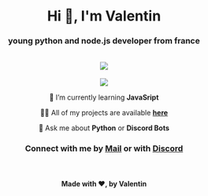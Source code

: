 
<div align="center">

# Hi 👋, I'm Valentin

### young python and node.js developer from france
<br>
<img src="https://skillicons.dev/icons?i=js,bots,github,linux,python,raspberrypi,bash,vscode&theme=dark&perline=9">
<br><br>
<img src="https://lanyard.cnrad.dev/api/768049100238225418">

<br>
<p>

 🌱 I’m currently learning **JavaSript**

 👨‍💻 All of my projects are available [**here**](https://github.com/ValentinLvrr?tab=repositories)

 💬 Ask me about **Python** or **Discord Bots**
</p>

### Connect with me by [**Mail**](mailto:valentinlelievre2008@gmail.com) or with [**Discord**](https://discord.com/users/768049100238225418)

<br>

#### Made with ❤, by Valentin
</div>